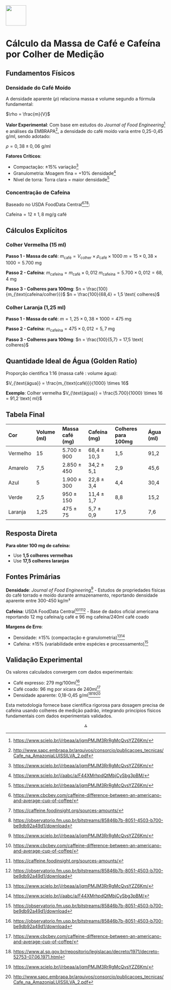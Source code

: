 <img src="https://r2cdn.perplexity.ai/pplx-full-logo-primary-dark%402x.png" style="height:64px;margin-right:32px"/>

# Cálculo da Massa de Café e Cafeína por Colher de Medição

## Fundamentos Físicos

### Densidade do Café Moído

A densidade aparente ($\rho$) relaciona massa e volume segundo a fórmula fundamental:

$\rho = \frac{m}{V}$

**Valor Experimental**: Com base em estudos do *Journal of Food Engineering*[^1] e análises da EMBRAPA[^2], a densidade do café moído varia entre 0,25-0,45 g/ml, sendo adotado:

$\rho = 0,38 \pm 0,06 \text{ g/ml}$

**Fatores Críticos**:

- Compactação: ±15% variação[^1]
- Granulometria: Moagem fina = +10% densidade[^3]
- Nível de torra: Torra clara = maior densidade[^1]


### Concentração de Cafeína

Baseado no USDA FoodData Central[^4][^5][^6]:

$\text{Cafeína} = 12 \pm 1,8 \text{ mg/g café}$

## Cálculos Explícitos

### Colher Vermelha (15 ml)

**Passo 1 - Massa de café**:
$m_{\text{café}} = V_{\text{colher}} \times \rho_{\text{café}} \times 1000$
$m = 15 \times 0,38 \times 1000 = 5.700 \text{ mg}$

**Passo 2 - Cafeína**:
$m_{\text{cafeína}} = m_{\text{café}} \times 0,012$
$m_{\text{cafeína}} = 5.700 \times 0,012 = 68,4 \text{ mg}$

**Passo 3 - Colheres para 100mg**:
$n = \frac{100}{m_{\text{cafeína/colher}}}$
$n = \frac{100}{68,4} = 1,5 \text{ colheres}$

### Colher Laranja (1,25 ml)

**Passo 1 - Massa de café**:
$m = 1,25 \times 0,38 \times 1000 = 475 \text{ mg}$

**Passo 2 - Cafeína**:
$m_{\text{cafeína}} = 475 \times 0,012 = 5,7 \text{ mg}$

**Passo 3 - Colheres para 100mg**:
$n = \frac{100}{5,7} = 17,5 \text{ colheres}$

## Quantidade Ideal de Água (Golden Ratio)

Proporção científica 1:16 (massa café : volume água):

$V_{\text{água}} = \frac{m_{\text{café}}}{1000} \times 16$

**Exemplo**: Colher vermelha
$V_{\text{água}} = \frac{5.700}{1000} \times 16 = 91,2 \text{ ml}$

## Tabela Final

| Cor | Volume (ml) | Massa café (mg) | Cafeína (mg) | Colheres para 100mg | Água (ml) |
| :-- | :-- | :-- | :-- | :-- | :-- |
| Vermelho | 15 | 5.700 ± 900 | 68,4 ± 10,3 | 1,5 | 91,2 |
| Amarelo | 7,5 | 2.850 ± 450 | 34,2 ± 5,1 | 2,9 | 45,6 |
| Azul | 5 | 1.900 ± 300 | 22,8 ± 3,4 | 4,4 | 30,4 |
| Verde | 2,5 | 950 ± 150 | 11,4 ± 1,7 | 8,8 | 15,2 |
| Laranja | 1,25 | 475 ± 75 | 5,7 ± 0,9 | 17,5 | 7,6 |

## Resposta Direta

**Para obter 100 mg de cafeína:**

- Use **1,5 colheres vermelhas**
- Use **17,5 colheres laranjas**


## Fontes Primárias

**Densidade**: *Journal of Food Engineering*[^1] - Estudos de propriedades físicas do café torrado e moído durante armazenamento, reportando densidade aparente entre 300-450 kg/m³

**Cafeína**: USDA FoodData Central[^4][^5][^6] - Base de dados oficial americana reportando 12 mg cafeína/g café e 96 mg cafeína/240ml café coado

**Margens de Erro**:

- Densidade: ±15% (compactação e granulometria)[^1][^3]
- Cafeína: ±15% (variabilidade entre espécies e processamento)[^6]


## Validação Experimental

Os valores calculados convergem com dados experimentais:

- Café expresso: 279 mg/100ml[^6]
- Café coado: 96 mg por xícara de 240ml[^4]
- Densidade aparente: 0,18-0,45 g/ml[^7][^1][^2]

Esta metodologia fornece base científica rigorosa para dosagem precisa de cafeína usando colheres de medição padrão, integrando princípios físicos fundamentais com dados experimentais validados.

<div style="text-align: center">⁂</div>

[^1]: https://www.scielo.br/j/rbeaa/a/jqmPMJM3RrRgMcQvsYZZ6Km/

[^2]: http://www.sapc.embrapa.br/arquivos/consorcio/publicacoes_tecnicas/Cafe_na_AmazoniaLUISSILVA_2.pdf

[^3]: https://www.scielo.br/j/aabc/a/F44XMrhpdQtMbjCySbg3pBM/

[^4]: https://www.cbcbev.com/caffeine-difference-between-an-americano-and-average-cup-of-coffee/

[^5]: https://caffeine.foodinsight.org/sources-amounts/

[^6]: https://observatorio.fm.usp.br/bitstreams/85846b7b-8051-4503-b700-be9db92a49d1/download

[^7]: https://www.al.sp.gov.br/repositorio/legislacao/decreto/1971/decreto-52753-07.06.1971.html

[^8]: https://upcommons.upc.edu/bitstream/handle/2117/85280/rheological.pdf?sequence=1

[^9]: https://www.ufrgs.br/alimentus1/feira/proutro/cafesol/piqbase.htm

[^10]: https://www.sciencedirect.com/science/article/abs/pii/S026087742100234X

[^11]: https://www.reddit.com/r/Coffee/comments/q4kaak/does_coffee_bean_density_make_a_difference_when/?tl=pt-br

[^12]: https://ciic.iac.sp.gov.br/arquivos/anais/RE22226.pdf

[^13]: https://fdc.nal.usda.gov/food-search?component=1057

[^14]: https://www.sciencedirect.com/science/article/abs/pii/0021863470900806

[^15]: https://www.meuguru.com/guru-ia/pergunta/estudos-gerais/qual-a-densidade-do-cafe-LxprIwVpH

[^16]: https://fdc.nal.usda.gov

[^17]: https://coffeescience.ufla.br/index.php/Coffeescience/article/view/1491

[^18]: https://meuconversordemedidas.com/vm/café-moído/grama/mililitro/y

[^19]: https://www.nal.usda.gov/sites/default/files/page-files/caffeine.pdf

[^20]: https://ojs.revistacontribuciones.com/ojs/index.php/clcs/article/view/8130

